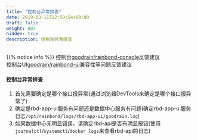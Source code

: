 ```yaml
---
title: "控制台异常排查"
date: 2019-03-11T12:50:54+08:00
draft: false
weight: 807
hidden: true
description: 控制台异常排查
---
```


{{% notice info %}}
控制台[goodrain/rainbond-console](https://github.com/goodrain/rainbond-console/issues/new)反馈建议  
控制台UI[goodrain/rainbond-ui](https://github.com/goodrain/rainbond-ui/issues/new)兼容性等问题反馈建议


#### 控制台异常排查

1. 首先需要确定是哪个接口报异常(通过浏览器DevTools来确定是哪个接口报异常了)
2. 确定是rbd-app-ui服务有问题还是数据中心服务有问题(确定rbd-app-ui服务日志`/opt/rainbond/logs/rbd-app-ui/goodrain.log`)
3. 如果数据中心无明显错误，请确定rbd-api是否有明显报错(使用`journalctl`/`systemctl`/`docker logs`来查看rbd-api的日志)